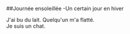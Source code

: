 ##Journée ensoleillée
-Un certain jour en hiver

J'ai bu du lait. Quelqu'un m'a flatté.  
Je suis un chat.